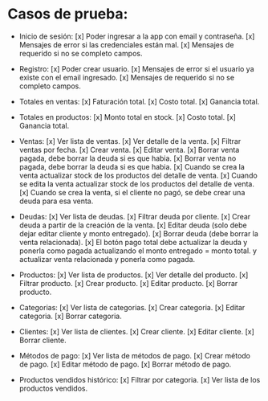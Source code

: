 # Casos de prueba:

- Inicio de sesión:
  [x] Poder ingresar a la app con email y contraseña.
  [x] Mensajes de error si las credenciales están mal.
  [x] Mensajes de requerido si no se completo campos.

- Registro:
  [x] Poder crear usuario.
  [x] Mensajes de error si el usuario ya existe con el email ingresado.
  [x] Mensajes de requerido si no se completo campos.

- Totales en ventas:
  [x] Faturación total.
  [x] Costo total.
  [x] Ganancia total.

- Totales en productos:
  [x] Monto total en stock.
  [x] Costo total.
  [x] Ganancia total.

- Ventas:
  [x] Ver lista de ventas.
  [x] Ver detalle de la venta.
  [x] Filtrar ventas por fecha.
  [x] Crear venta.
  [x] Editar venta.
  [x] Borrar venta pagada, debe borrar la deuda si es que habia.
  [x] Borrar venta no pagada, debe borrar la deuda si es que habia.
  [x] Cuando se crea la venta actualizar stock de los productos del detalle de venta.
  [x] Cuando se edita la venta actualizar stock de los productos del detalle de venta.
  [x] Cuando se crea la venta, si el cliente no pagó, se debe crear una deuda para esa venta.

- Deudas:
  [x] Ver lista de deudas.
  [x] Filtrar deuda por cliente.
  [x] Crear deuda a partir de la creación de la venta.
  [x] Editar deuda (solo debe dejar editar cliente y monto entregado).
  [x] Borrar deuda (debe borrar la venta relacionada).
  [x] El botón pago total debe actualizar la deuda y ponerla como pagada actualizando el monto entregado = monto total. y actualizar venta relacionada y ponerla como pagada.

- Productos:
  [x] Ver lista de productos.
  [x] Ver detalle del producto.
  [x] Filtrar producto.
  [x] Crear producto.
  [x] Editar producto.
  [x] Borrar producto.

- Categorias:
  [x] Ver lista de categorias.
  [x] Crear categoria.
  [x] Editar categoria.
  [x] Borrar categoria.

- Clientes:
  [x] Ver lista de clientes.
  [x] Crear cliente.
  [x] Editar cliente.
  [x] Borrar cliente.

- Métodos de pago:
  [x] Ver lista de métodos de pago.
  [x] Crear método de pago.
  [x] Editar método de pago.
  [x] Borrar método de pago.

- Productos vendidos histórico:
  [x] Filtrar por categoria.
  [x] Ver lista de los productos vendidos.
